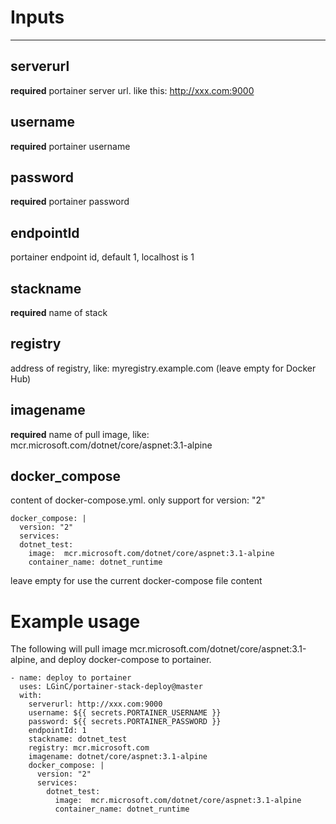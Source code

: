 # Inputs
---
## serverurl
**required**  portainer server url. like this: http://xxx.com:9000

## username
**required**  portainer username

## password
**required**  portainer password

## endpointId
portainer endpoint id, default 1, localhost is 1

## stackname
**required** name of stack

## registry
address of registry, like: myregistry.example.com (leave empty for Docker Hub)

## imagename
**required** name of pull image, like:  mcr.microsoft.com/dotnet/core/aspnet:3.1-alpine

## docker_compose
content of docker-compose.yml.  only support for version: "2" 
```
docker_compose: |
  version: "2"
  services:
  dotnet_test:
    image:  mcr.microsoft.com/dotnet/core/aspnet:3.1-alpine
    container_name: dotnet_runtime
```
leave empty for use the current docker-compose file content
    
# Example usage
The following will pull image mcr.microsoft.com/dotnet/core/aspnet:3.1-alpine, and deploy docker-compose to portainer.
```
- name: deploy to portainer
  uses: LGinC/portainer-stack-deploy@master
  with: 
    serverurl: http://xxx.com:9000
    username: ${{ secrets.PORTAINER_USERNAME }}
    password: ${{ secrets.PORTAINER_PASSWORD }}
    endpointId: 1
    stackname: dotnet_test
    registry: mcr.microsoft.com
    imagename: dotnet/core/aspnet:3.1-alpine
    docker_compose: |
      version: "2"
      services:
        dotnet_test:
          image:  mcr.microsoft.com/dotnet/core/aspnet:3.1-alpine
          container_name: dotnet_runtime       
```
